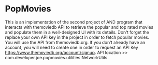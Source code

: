 # PopMovies
This is an implementation of the second project of AND program that interacts with themoviedb API to retrieve the popular and top rated movies and populate them in a well-designed UI with its details.
Don't forget the replace your own API key in the project in order to fetch popular movies. You will use the API from themoviedb.org.
If you don’t already have an account, you will need to create one in order to request an API Key https://www.themoviedb.org/account/signup.
API location >> com.developer.joe.popmovies.utilities.NetworkUtils.
